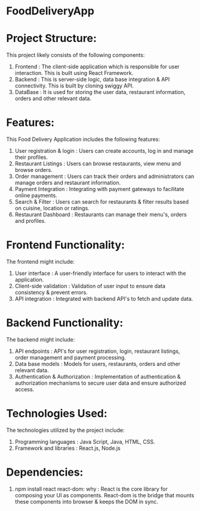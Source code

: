# FoodDeliveryApp 

# Project Structure: 
This project likely consists of the following components:
1. Frontend   : The client-side application which is responsible for user interaction. This is built using React Framework.
2. Backend    : This is server-side logic, data base integration & API connectivity. This is built by cloning swiggy API.
3. DataBase   : It is used for storing the user data, restaurant information, orders and other relevant data.

# Features:
This Food Delivery Application includes the following features:
1. User registration & login : Users can create accounts, log in and manage their profiles.
2. Restaurant Listings       : Users can browse restaurants, view menu and browse orders.
3. Order management          : Users can track their orders and administrators can manage orders and restaurant information.
4. Payment Integration       : Integrating with payment gateways to facilitate online payments.
5. Search & Filter           : Users can search for restaurants & filter results based on cuisine, location or ratings.
6. Restaurant Dashboard      : Restaurants can manage their menu's, orders and profiles.

# Frontend Functionality:
The frontend might include:
1. User interface            : A user-friendly interface for users to interact with the application.
2. Client-side validation    : Validation of user input to ensure data consistency & prevent errors.
3. API integration           : Integrated with backend API's to fetch and update data.

# Backend Functionality:
The backend might include:
1. API endpoints            : API's for user registration, login, restaurant listings, order management and payment processing.
2. Data base models         : Models for users, restaurants, orders and other relevant data.
3. Authentication & Authorization   : Implementation of authentication & authorization mechanisms to secure user data and ensure authorized access.

# Technologies Used:
The technologies utilized by the project include:
1. Programming languages        : Java Script, Java, HTML, CSS.
2. Framework and libraries      : React.js, Node.js

# Dependencies:
1. npm install react react-dom:
why   : React is the core library for composing your UI as components. React-dom is the bridge that mounts these components into browser & keeps the DOM in sync.









